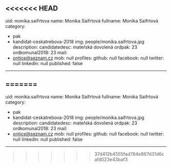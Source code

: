 <<<<<<< HEAD
---
uid: monika.saifrtova
name: Monika Saifrtová
fullname: Monika Saifrtová
category:
  - pak
  - kandidat-ceskatrebova-2018
img: people/monika.saifrtova.jpg
description: 
candidatedesc: mateřská dovolená 
ordpak: 23
ordkomunal2018: 23
mail:
  - ontice@seznam.cz
mob: null
profiles:
  github: null
  facebook: null
  twitter: null
  linkedin: null
published: false
---

=======
---
uid: monika.saifrtova
name: Monika Saifrtová
fullname: Monika Saifrtová
category:
  - pak
  - kandidat-ceskatrebova-2018
img: people/monika.saifrtova.jpg
description: 
candidatedesc: mateřská dovolená 
ordpak: 23
ordkomunal2018: 23
mail:
  - ontice@seznam.cz
mob: null
profiles:
  github: null
  facebook: null
  twitter: null
  linkedin: null
published: false
---

>>>>>>> 37d412b4555fad784e867d31d6cafd023e43baf3
